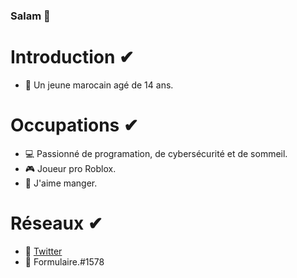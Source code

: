 ### Salam 👋
# Introduction ✔
- 🎯 Un jeune marocain agé de 14 ans. 

# Occupations ✔
- 💻 Passionné de programation, de cybersécurité et de sommeil.
- 🎮 Joueur pro Roblox.
- 🍩 J'aime manger.

# Réseaux ✔
- 🎈 <a href="https://https://twitter.com/REDA_AMEZ">Twitter</a> 
- 🎈 Formulaire.#1578 
